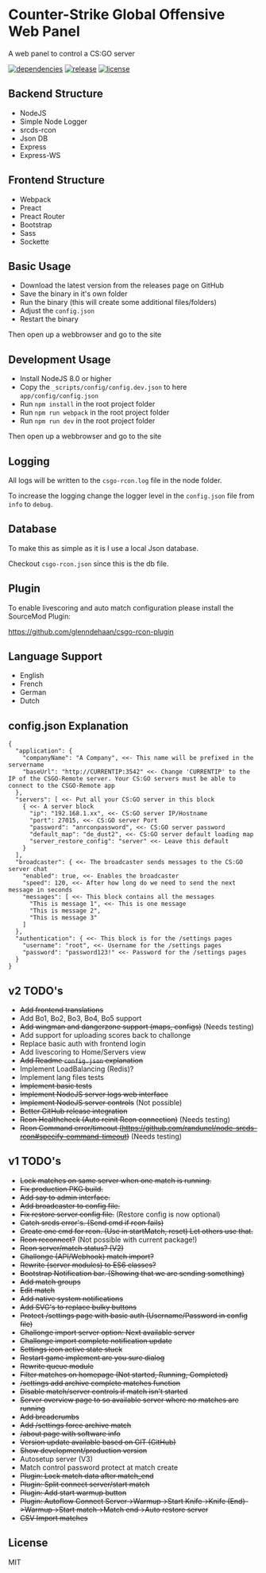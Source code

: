 # Counter-Strike Global Offensive Web Panel

A web panel to control a CS:GO server

[![dependencies](https://david-dm.org/glenndehaan/csgo-rcon-nodejs.svg)](https://github.com/glenndehaan/csgo-rcon-nodejs/blob/master/package.json) [![release](https://img.shields.io/github/release/glenndehaan/csgo-rcon-nodejs.svg)](https://github.com/glenndehaan/csgo-rcon-nodejs/releases) [![license](https://img.shields.io/github/license/glenndehaan/csgo-rcon-nodejs.svg)](https://github.com/glenndehaan/csgo-rcon-nodejs/blob/master/LICENCE)

## Backend Structure
- NodeJS
- Simple Node Logger
- srcds-rcon
- Json DB
- Express
- Express-WS

## Frontend Structure
- Webpack
- Preact
- Preact Router
- Bootstrap
- Sass
- Sockette

## Basic Usage
- Download the latest version from the releases page on GitHub
- Save the binary in it's own folder
- Run the binary (this will create some additional files/folders)
- Adjust the `config.json`
- Restart the binary

Then open up a webbrowser and go to the site

## Development Usage
- Install NodeJS 8.0 or higher
- Copy the `_scripts/config/config.dev.json` to here `app/config/config.json`
- Run `npm install` in the root project folder
- Run `npm run webpack` in the root project folder
- Run `npm run dev` in the root project folder

Then open up a webbrowser and go to the site

## Logging
All logs will be written to the `csgo-rcon.log` file in the node folder.

To increase the logging change the logger level in the `config.json` file from `info` to `debug`.

## Database
To make this as simple as it is I use a local Json database.

Checkout `csgo-rcon.json` since this is the db file.

## Plugin
To enable livescoring and auto match configuration please install the SourceMod Plugin:

https://github.com/glenndehaan/csgo-rcon-plugin

## Language Support
- English
- French
- German
- Dutch

## config.json Explanation
```
{
  "application": {
    "companyName": "A Company", <<- This name will be prefixed in the servername
    "baseUrl": "http://CURRENTIP:3542" <<- Change 'CURRENTIP' to the IP of the CSGO-Remote server. Your CS:GO servers must be able to connect to the CSGO-Remote app
  },
  "servers": [ <<- Put all your CS:GO server in this block
    { <<- A server block
      "ip": "192.168.1.xx", <<- CS:GO server IP/Hostname
      "port": 27015, <<- CS:GO server Port
      "password": "anrconpassword", <<- CS:GO server password
      "default_map": "de_dust2", <<- CS:GO server default loading map
      "server_restore_config": "server" <<- Leave this default
    }
  ],
  "broadcaster": { <<- The broadcaster sends messages to the CS:GO server chat
    "enabled": true, <<- Enables the broadcaster
    "speed": 120, <<- After how long do we need to send the next message in seconds
    "messages": [ <<- This block contains all the messages
      "This is message 1", <<- This is one message
      "This is message 2",
      "This is message 3"
    ]
  },
  "authentication": { <<- This block is for the /settings pages
    "username": "root", <<- Username for the /settings pages
    "password": "password123!" <<- Password for the /settings pages
  }
}
```

## v2 TODO's
* ~~Add frontend translations~~
* Add Bo1, Bo2, Bo3, Bo4, Bo5 support
* ~~Add wingman and dangerzone support (maps, configs)~~ (Needs testing)
* Add support for uploading scores back to challonge
* Replace basic auth with frontend login
* Add livescoring to Home/Servers view
* ~~Add Readme `config.json` explanation~~
* Implement LoadBalancing (Redis)?
* Implement lang files tests
* ~~Implement basic tests~~
* ~~Implement NodeJS server logs web interface~~
* ~~Implement NodeJS server controls~~ (Not possible)
* ~~Better GitHub release integration~~
* ~~Rcon Healthcheck (Auto reinit Rcon connection)~~ (Needs testing)
* ~~Rcon Command error/timeout (https://github.com/randunel/node-srcds-rcon#specify-command-timeout)~~ (Needs testing)

## v1 TODO's
* ~~Lock matches on same server when one match is running.~~
* ~~Fix production PKG build.~~
* ~~Add say to admin interface.~~
* ~~Add broadcaster to config file.~~
* ~~Fix restore server config file.~~ (Restore config is now optional)
* ~~Catch srcds error's. (Send cmd if rcon fails)~~
* ~~Create one cmd for rcon. (Use in startMatch, reset) Let others use that.~~
* ~~Rcon reconnect?~~ (Not possible with current package!)
* ~~Rcon server/match status? (V2)~~
* ~~Challonge (API/Webhook) match import?~~
* ~~Rewrite (server modules) to ES6 classes?~~
* ~~Bootstrap Notification bar. (Showing that we are sending something)~~
* ~~Add match groups~~
* ~~Edit match~~
* ~~Add native system notifications~~
* ~~Add SVG's to replace bulky buttons~~
* ~~Protect /settings page with basic auth (Username/Password in config file)~~
* ~~Challonge import server option: Next available server~~
* ~~Challonge import complete notification update~~
* ~~Settings icon active state stuck~~
* ~~Restart game implement are you sure dialog~~
* ~~Rewrite queue module~~
* ~~Filter matches on homepage (Not started, Running, Completed)~~
* ~~/settings add archive complete matches function~~
* ~~Disable match/server controls if match isn't started~~
* ~~Server overview page to so available server where no matches are running~~
* ~~Add breadcrumbs~~
* ~~Add /settings force archive match~~
* ~~/about page with software info~~
* ~~Version update available based on GIT (GitHub)~~
* ~~Show development/production version~~
* Autosetup server (V3)
* Match control password protect at match create
* ~~Plugin: Lock match data after match_end~~
* ~~Plugin: Split connect server/start match~~
* ~~Plugin: Add start warmup button~~
* ~~Plugin: Autoflow Connect Server->Warmup->Start Knife->Knife (End)->Warmup->Start match->Match end->Auto restore server~~
* ~~CSV Import matches~~

## License

MIT

